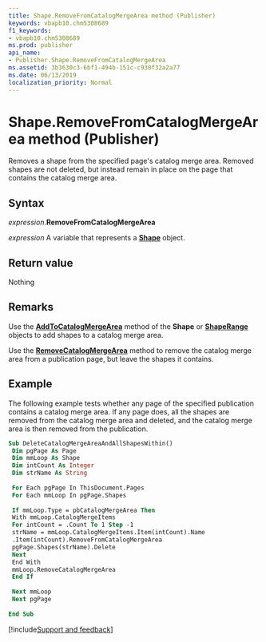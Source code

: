```yaml
---
title: Shape.RemoveFromCatalogMergeArea method (Publisher)
keywords: vbapb10.chm5308689
f1_keywords:
- vbapb10.chm5308689
ms.prod: publisher
api_name:
- Publisher.Shape.RemoveFromCatalogMergeArea
ms.assetid: 3b3630c3-6bf1-494b-151c-c930f32a2a77
ms.date: 06/13/2019
localization_priority: Normal
---
```



# Shape.RemoveFromCatalogMergeArea method (Publisher)

Removes a shape from the specified page's catalog merge area. Removed shapes are not deleted, but instead remain in place on the page that contains the catalog merge area.


## Syntax

_expression_.**RemoveFromCatalogMergeArea**

_expression_ A variable that represents a **[Shape](Publisher.Shape.md)** object.


## Return value

Nothing


## Remarks

Use the **[AddToCatalogMergeArea](Publisher.Shape.AddToCatalogMergeArea.md)** method of the **Shape** or **[ShapeRange](Publisher.ShapeRange.md)** objects to add shapes to a catalog merge area.

Use the **[RemoveCatalogMergeArea](Publisher.Shape.RemoveCatalogMergeArea.md)** method to remove the catalog merge area from a publication page, but leave the shapes it contains.


## Example

The following example tests whether any page of the specified publication contains a catalog merge area. If any page does, all the shapes are removed from the catalog merge area and deleted, and the catalog merge area is then removed from the publication.

```vb
Sub DeleteCatalogMergeAreaAndAllShapesWithin() 
 Dim pgPage As Page 
 Dim mmLoop As Shape 
 Dim intCount As Integer 
 Dim strName As String 
 
 For Each pgPage In ThisDocument.Pages 
 For Each mmLoop In pgPage.Shapes 
 
 If mmLoop.Type = pbCatalogMergeArea Then 
 With mmLoop.CatalogMergeItems 
 For intCount = .Count To 1 Step -1 
 strName = mmLoop.CatalogMergeItems.Item(intCount).Name 
 .Item(intCount).RemoveFromCatalogMergeArea 
 pgPage.Shapes(strName).Delete 
 Next 
 End With 
 mmLoop.RemoveCatalogMergeArea 
 End If 
 
 Next mmLoop 
 Next pgPage 
 
End Sub
```

[!include[Support and feedback](~/includes/feedback-boilerplate.md)]